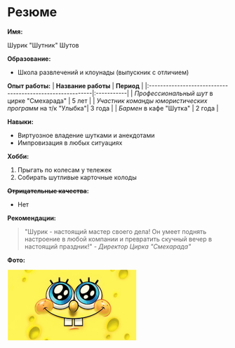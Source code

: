 # Резюме

**Имя:**

Шурик "Шутник" Шутов

**Образование:**
- Школа развлечений и клоунады (выпускник с отличием)

**Опыт работы:**
| **Название работы**                                       | **Период** |
|:----------------------------------------------------------|:-----------|
| *Профессиональный шут* в цирке "Смехарада"                | 5 лет      |
| *Участник команды юмористических программ* на т/к "Улыбка"| 3 года     |
| *Бармен* в кафе "Шутка"                                   | 2 года     |


**Навыки:**
- Виртуозное владение шутками и анекдотами
- Импровизация в любых ситуациях

**Хобби:**
1. Прыгать по колесам у тележек
2. Собирать шутливые карточные колоды

**~~Отрицательные качества~~:**
- Нет

**Рекомендации:**
> "Шурик - настоящий мастер своего дела! Он умеет поднять настроение в любой компании и превратить скучный вечер в настоящий праздник!" - *Директор Цирка "Смехарада"*

**Фото:**

![Smile](./smile.png)